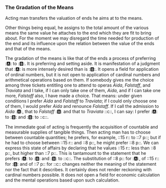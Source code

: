 ### The Gradation of the Means

Acting man transfers the valuation of ends he aims at to the means.

Other things being equal, he assigns to the total amount of the various means the same value he attaches to the end which they are fit to bring about. For the moment we may disregard the time needed for production of the end and its influence upon the relation between the value of the ends and that of the means.

The gradation of the means is like that of the ends a process of preferring ::a:: to ::b::. It is preferring and setting aside. It is manifestation of a judgment that ::a:: is more intensely desired than is ::b::. It opens a field for application of ordinal numbers, but it is not open to application of cardinal numbers and arithmetical operations based on them. If somebody gives me the choice among three tickets entitling one to attend to operas *Aida*, *Falstaff*, and *Traviata* and I take, if I can only take one of them, *Aida*, and if I can take one more, *Falstaff* also, I have made a choice. That means: under given conditions I prefer *Aida* and *Falstaff* to *Traviata*; if I could only choose one of them, I would prefer *Aida* and renounce *Falstaff*. If I call the admission to *Aida* ::a::, that to *Falstaff* ::b:: and that to *Traviata* ::c::, I can say: I prefer ::a:: to ::b:: and ::b:: to ::c::.

The immediate goal of acting is frequently the acquisition of countable and measurable supplies of tangible things. Then acting man has to choose between countable quantities; he prefers, for example, ::15 r:: to ::7 p::; but if he had to choose between ::15 r:: and ::8 p::, he might prefer ::8 p::. We can express this state of affairs by declaring that he values ::15 r:: less than ::8 p::, but higher than ::7 p::. This is tantamount to the statement that he prefers ::a:: to ::b:: and ::b:: to ::c::. The substitution of ::8 p:: for ::a::, of ::15 r:: for ::b:: and of ::7 p:: for ::c:: changes neither the meaning of the statement nor the fact that it describes. It certainly does not render reckoning with cardinal numbers possible. It does not open a field for economic calculation and the mental operations based upon such calculation.
